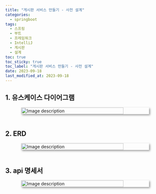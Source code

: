 ```yaml
---
title: "게시판 서비스 만들기 - 사전 설계"
categories:
  - springboot
tags:
  - 스프링
  - 부트
  - 프레임워크
  - IntelliJ
  - 게시판
  - 설계
toc: true
toc_sticky: true
toc_label: "게시판 서비스 만들기 - 사전 설계"
date: 2023-09-18
last_modified_at: 2023-09-18
---
```


## 1. 유스케이스 다이어그램

<div style=" display : flex; justify-content: center;">
	<img src="{{site.baseurl}}/images/document/use-case-board.jpg" alt="Image description" style="width: 80%; height: 40%; margin-bottom: 20px; box-shadow: 3px 3px 6px rgba(0,0,0,0.4);">
</div>

## 2. ERD

<div style=" display : flex; justify-content: center;">
	<img src="{{site.baseurl}}/images/document/erd-board.png" alt="Image description" style="width: 80%; height: 40%; margin-bottom: 20px; box-shadow: 3px 3px 6px rgba(0,0,0,0.4);">
</div>

## 3. api 명세서

<div style=" display : flex; justify-content: center;">
	<img src="{{site.baseurl}}/images/document/api-board.png" alt="Image description" style="width: 80%; height: 40%; margin-bottom: 20px; box-shadow: 3px 3px 6px rgba(0,0,0,0.4);">
</div>
